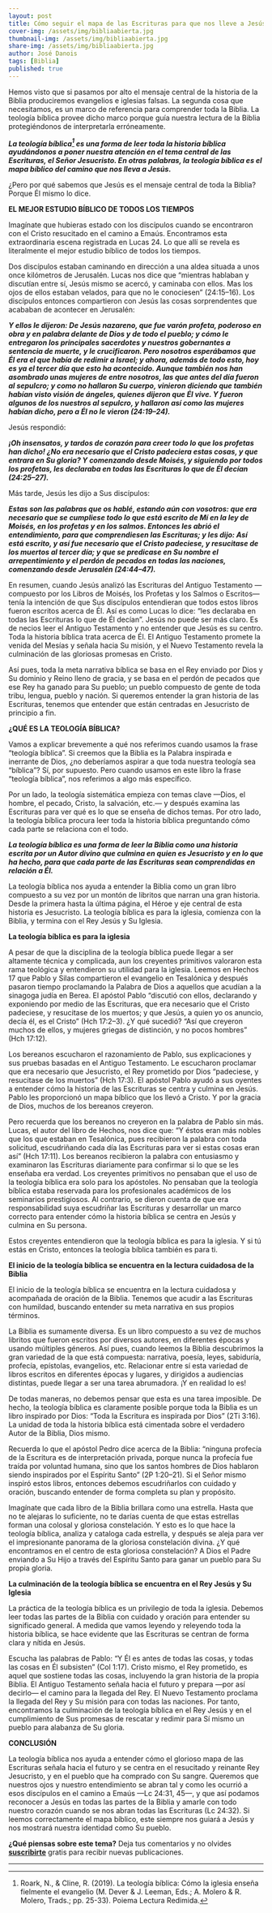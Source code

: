 ```yaml
---
layout: post
title: Cómo seguir el mapa de las Escrituras para que nos lleve a Jesús
cover-img: /assets/img/bibliaabierta.jpg
thumbnail-img: /assets/img/bibliaabierta.jpg
share-img: /assets/img/bibliaabierta.jpg
author: José Danois
tags: [Biblia]
published: true
---
```

Hemos visto que si pasamos por alto el mensaje central de la historia de la Biblia produciremos evangelios e iglesias falsas. La segunda cosa que necesitamos, es un marco de referencia para comprender toda la Biblia. La teología bíblica provee dicho marco porque guía nuestra lectura de la Biblia protegiéndonos de interpretarla erróneamente.

_**La teología bíblica[^1] es una forma de leer toda la historia bíblica ayudándonos a poner nuestra atención en el tema central de las Escrituras, el Señor Jesucristo. En otras palabras, la teología bíblica es el mapa bíblico del camino que nos lleva a Jesús.**_

¿Pero por qué sabemos que Jesús es el mensaje central de toda la Biblia? Porque Él mismo lo dice.

**EL MEJOR ESTUDIO BÍBLICO DE TODOS LOS TIEMPOS**

Imagínate que hubieras estado con los discípulos cuando se encontraron con el Cristo resucitado en el camino a Emaús. Encontramos esta extraordinaria escena registrada en Lucas 24. Lo que allí se revela es literalmente el mejor estudio bíblico de todos los tiempos.

Dos discípulos estaban caminando en dirección a una aldea situada a unos once kilómetros de Jerusalén. Lucas nos dice que “mientras hablaban y discutían entre sí, Jesús mismo se acercó, y caminaba con ellos. Mas los ojos de ellos estaban velados, para que no le conociesen” (24:15–16). Los discípulos entonces compartieron con Jesús las cosas sorprendentes que acababan de acontecer en Jerusalén:

_**Y ellos le dijeron: De Jesús nazareno, que fue varón profeta, poderoso en obra y en palabra delante de Dios y de todo el pueblo; y cómo le entregaron los principales sacerdotes y nuestros gobernantes a sentencia de muerte, y le crucificaron. Pero nosotros esperábamos que Él era el que había de redimir a Israel; y ahora, además de todo esto, hoy es ya el tercer día que esto ha acontecido. Aunque también nos han asombrado unas mujeres de entre nosotros, las que antes del día fueron al sepulcro; y como no hallaron Su cuerpo, vinieron diciendo que también habían visto visión de ángeles, quienes dijeron que Él vive. Y fueron algunos de los nuestros al sepulcro, y hallaron así como las mujeres habían dicho, pero a Él no le vieron (24:19–24).**_

Jesús respondió:

_**¡Oh insensatos, y tardos de corazón para creer todo lo que los profetas han dicho! ¿No era necesario que el Cristo padeciera estas cosas, y que entrara en Su gloria? Y comenzando desde Moisés, y siguiendo por todos los profetas, les declaraba en todas las Escrituras lo que de Él decían (24:25–27).**_

Más tarde, Jesús les dijo a Sus discípulos:

_**Estas son las palabras que os hablé, estando aún con vosotros: que era necesario que se cumpliese todo lo que está escrito de Mí en la ley de Moisés, en los profetas y en los salmos. Entonces les abrió el entendimiento, para que comprendiesen las Escrituras; y les dijo: Así está escrito, y así fue necesario que el Cristo padeciese, y resucitase de los muertos al tercer día; y que se predicase en Su nombre el arrepentimiento y el perdón de pecados en todas las naciones, comenzando desde Jerusalén (24:44–47).**_

En resumen, cuando Jesús analizó las Escrituras del Antiguo Testamento —compuesto por los Libros de Moisés, los Profetas y los Salmos o Escritos— tenía la intención de que Sus discípulos entendieran que todos estos libros fueron escritos acerca de Él. Así es como Lucas lo dice: “les declaraba en todas las Escrituras lo que de Él decían”. Jesús no puede ser más claro. Es de necios leer el Antiguo Testamento y no entender que Jesús es su centro. Toda la historia bíblica trata acerca de Él. El Antiguo Testamento promete la venida del Mesías y señala hacia Su misión, y el Nuevo Testamento revela la culminación de las gloriosas promesas en Cristo.

Así pues, toda la meta narrativa bíblica se basa en el Rey enviado por Dios y Su dominio y Reino lleno de gracia, y se basa en el perdón de pecados que ese Rey ha ganado para Su pueblo; un pueblo compuesto de gente de toda tribu, lengua, pueblo y nación. Si queremos entender la gran historia de las Escrituras, tenemos que entender que están centradas en Jesucristo de principio a fin.

**¿QUÉ ES LA TEOLOGÍA BÍBLICA?**

Vamos a explicar brevemente a qué nos referimos cuando usamos la frase “teología bíblica”. Si creemos que la Biblia es la Palabra inspirada e inerrante de Dios, ¿no deberíamos aspirar a que toda nuestra teología sea “bíblica”? Sí, por supuesto. Pero cuando usamos en este libro la frase “teología bíblica”, nos referimos a algo más específico.

Por un lado, la teología sistemática empieza con temas clave —Dios, el hombre, el pecado, Cristo, la salvación, etc.— y después examina las Escrituras para ver qué es lo que se enseña de dichos temas. Por otro lado, la teología bíblica procura leer toda la historia bíblica preguntando cómo cada parte se relaciona con el todo.

_**La teología bíblica es una forma de leer la Biblia como una historia escrita por un Autor divino que culmina en quien es Jesucristo y en lo que ha hecho, para que cada parte de las Escrituras sean comprendidas en relación a Él.**_

La teología bíblica nos ayuda a entender la Biblia como un gran libro compuesto a su vez por un montón de libritos que narran una gran historia. Desde la primera hasta la última página, el Héroe y eje central de esta historia es Jesucristo. La teología bíblica es para la iglesia, comienza con la Biblia, y termina con el Rey Jesús y Su Iglesia.

**La teología bíblica es para la iglesia**

A pesar de que la disciplina de la teología bíblica puede llegar a ser altamente técnica y complicada, aun los creyentes primitivos valoraron esta rama teológica y entendieron su utilidad para la iglesia. Leemos en Hechos 17 que Pablo y Silas compartieron el evangelio en Tesalónica y después pasaron tiempo proclamando la Palabra de Dios a aquellos que acudían a la sinagoga judía en Berea. El apóstol Pablo “discutió con ellos, declarando y exponiendo por medio de las Escrituras, que era necesario que el Cristo padeciese, y resucitase de los muertos; y que Jesús, a quien yo os anuncio, decía él, es el Cristo” (Hch 17:2–3). ¿Y qué sucedió? “Así que creyeron muchos de ellos, y mujeres griegas de distinción, y no pocos hombres” (Hch 17:12).

Los bereanos escucharon el razonamiento de Pablo, sus explicaciones y sus pruebas basadas en el Antiguo Testamento. Le escucharon proclamar que era necesario que Jesucristo, el Rey prometido por Dios “padeciese, y resucitase de los muertos” (Hch 17:3). El apóstol Pablo ayudó a sus oyentes a entender cómo la historia de las Escrituras se centra y culmina en Jesús. Pablo les proporcionó un mapa bíblico que los llevó a Cristo. Y por la gracia de Dios, muchos de los bereanos creyeron.

Pero recuerda que los bereanos no creyeron en la palabra de Pablo sin más. Lucas, el autor del libro de Hechos, nos dice que: “Y éstos eran más nobles que los que estaban en Tesalónica, pues recibieron la palabra con toda solicitud, escudriñando cada día las Escrituras para ver si estas cosas eran así” (Hch 17:11). Los bereanos recibieron la palabra con entusiasmo y examinaron las Escrituras diariamente para confirmar si lo que se les enseñaba era verdad. Los creyentes primitivos no pensaban que el uso de la teología bíblica era solo para los apóstoles. No pensaban que la teología bíblica estaba reservada para los profesionales académicos de los seminarios prestigiosos. Al contrario, se dieron cuenta de que era responsabilidad suya escudriñar las Escrituras y desarrollar un marco correcto para entender cómo la historia bíblica se centra en Jesús y culmina en Su persona.

Estos creyentes entendieron que la teología bíblica es para la iglesia. Y si tú estás en Cristo, entonces la teología bíblica también es para ti.

**El inicio de la teología bíblica se encuentra en la lectura cuidadosa de la Biblia**

El inicio de la teología bíblica se encuentra en la lectura cuidadosa y acompañada de oración de la Biblia. Tenemos que acudir a las Escrituras con humildad, buscando entender su meta narrativa en sus propios términos.

La Biblia es sumamente diversa. Es un libro compuesto a su vez de muchos libritos que fueron escritos por diversos autores, en diferentes épocas y usando múltiples géneros. Así pues, cuando leemos la Biblia descubrimos la gran variedad de la que está compuesta: narrativa, poesía, leyes, sabiduría, profecía, epístolas, evangelios, etc. Relacionar entre sí esta variedad de libros escritos en diferentes épocas y lugares, y dirigidos a audiencias distintas, puede llegar a ser una tarea abrumadora. ¡Y en realidad lo es!

De todas maneras, no debemos pensar que esta es una tarea imposible. De hecho, la teología bíblica es claramente posible porque toda la Biblia es un libro inspirado por Dios: “Toda la Escritura es inspirada por Dios” (2Ti 3:16). La unidad de toda la historia bíblica está cimentada sobre el verdadero Autor de la Biblia, Dios mismo.

Recuerda lo que el apóstol Pedro dice acerca de la Biblia: “ninguna profecía de la Escritura es de interpretación privada, porque nunca la profecía fue traída por voluntad humana, sino que los santos hombres de Dios hablaron siendo inspirados por el Espíritu Santo” (2P 1:20–21). Si el Señor mismo inspiró estos libros, entonces debemos escudriñarlos con cuidado y oración, buscando entender de forma completa su plan y propósito.

Imagínate que cada libro de la Biblia brillara como una estrella. Hasta que no te alejaras lo suficiente, no te darías cuenta de que estas estrellas forman una colosal y gloriosa constelación. Y esto es lo que hace la teología bíblica, analiza y cataloga cada estrella, y después se aleja para ver el impresionante panorama de la gloriosa constelación divina. ¿Y qué encontramos en el centro de esta gloriosa constelación? A Dios el Padre enviando a Su Hijo a través del Espíritu Santo para ganar un pueblo para Su propia gloria.

**La culminación de la teología bíblica se encuentra en el Rey Jesús y Su Iglesia**

La práctica de la teología bíblica es un privilegio de toda la iglesia. Debemos leer todas las partes de la Biblia con cuidado y oración para entender su significado general. A medida que vamos leyendo y releyendo toda la historia bíblica, se hace evidente que las Escrituras se centran de forma clara y nítida en Jesús.

Escucha las palabras de Pablo: “Y Él es antes de todas las cosas, y todas las cosas en Él subsisten” (Col 1:17). Cristo mismo, el Rey prometido, es aquel que sostiene todas las cosas, incluyendo la gran historia de la propia Biblia. El Antiguo Testamento señala hacia el futuro y prepara —por así decirlo— el camino para la llegada del Rey. El Nuevo Testamento proclama la llegada del Rey y Su misión para con todas las naciones. Por tanto, encontramos la culminación de la teología bíblica en el Rey Jesús y en el cumplimiento de Sus promesas de rescatar y redimir para Sí mismo un pueblo para alabanza de Su gloria.

**CONCLUSIÓN**

La teología bíblica nos ayuda a entender cómo el glorioso mapa de las Escrituras señala hacia el futuro y se centra en el resucitado y reinante Rey Jesucristo, y en el pueblo que ha comprado con Su sangre. Queremos que nuestros ojos y nuestro entendimiento se abran tal y como les ocurrió a esos discípulos en el camino a Emaús —Lc 24:31, 45—, y que así podamos reconocer a Jesús en todas las partes de la Biblia y amarle con todo nuestro corazón cuando se nos abran todas las Escrituras (Lc 24:32). Si leemos correctamente el mapa bíblico, este siempre nos guiará a Jesús y nos mostrará nuestra identidad como Su pueblo.

**¿Qué piensas sobre este tema?** Deja tus comentarios y no olvides **[suscribirte](https://www.feedio.co/@jdanois)** gratis para recibir nuevas publicaciones.

___


[^1]: Roark, N., & Cline, R. (2019). La teología bíblica: Cómo la iglesia enseña fielmente el evangelio (M. Dever & J. Leeman, Eds.; A. Molero & R. Molero, Trads.; pp. 25-33). Poiema Lectura Redimida.
<!--stackedit_data:
eyJoaXN0b3J5IjpbLTk4MTcyNzkzXX0=
-->
